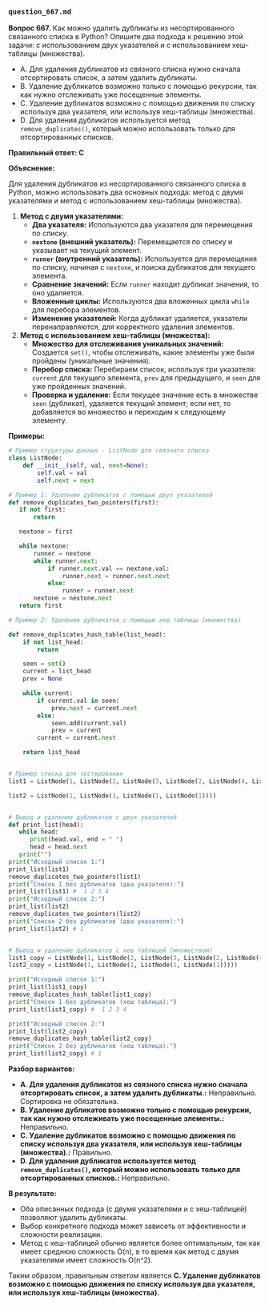 ### `question_667.md`

**Вопрос 667.** Как можно удалить дубликаты из несортированного связанного списка в Python? Опишите два подхода к решению этой задачи: с использованием двух указателей и с использованием хеш-таблицы (множества).

-   A. Для удаления дубликатов из связного списка нужно сначала отсортировать список, а затем удалить дубликаты.
-   B. Удаление дубликатов возможно только с помощью рекурсии, так как нужно отслеживать уже посещенные элементы.
-   C. Удаление дубликатов возможно с помощью движения по списку используя два указателя, или используя хеш-таблицы (множества).
-   D. Для удаления дубликатов используется метод `remove_duplicates()`, который можно использовать только для отсортированных списков.

**Правильный ответ: C**

**Объяснение:**

Для удаления дубликатов из несортированного связанного списка в Python, можно использовать два основных подхода: метод с двумя указателями и метод с использованием хеш-таблицы (множества).

1.  **Метод с двумя указателями:**
    *   **Два указателя:** Используются два указателя для перемещения по списку.
    *   **`nextone` (внешний указатель):** Перемещается по списку и указывает на текущий элемент.
    *   **`runner` (внутренний указатель):** Используется для перемещения по списку, начиная с `nextone`, и поиска дубликатов для текущего элемента.
    *  **Сравнение значений:**  Если `runner` находит дубликат значения, то оно удаляется.
     *  **Вложенные циклы:** Используются два вложенных цикла `while` для перебора элементов.
    *   **Изменение указателей:** Когда дубликат удаляется, указатели перенаправляются, для корректного удаления элементов.
2.  **Метод с использованием хеш-таблицы (множества):**
    *  **Множество для отслеживания уникальных значений:** Создается `set()`, чтобы отслеживать, какие элементы уже были пройдены (уникальные значения).
    *   **Перебор списка:**  Перебираем список, используя три указателя: `current` для текущего элемента, `prev` для предыдущего, и `seen` для уже пройденных значений.
    *   **Проверка и удаление:** Если текущее значение есть в множестве `seen` (дубликат), удаляется текущий элемент; если нет, то добавляется во множество и переходим к следующему элементу.

**Примеры:**
```python
# Пример структуры данных - ListNode для связного списка
class ListNode:
    def __init__(self, val, next=None):
        self.val = val
        self.next = next

# Пример 1: Удаление дубликатов с помощью двух указателей
def remove_duplicates_two_pointers(first):
   if not first:
       return

   nextone = first

   while nextone:
       runner = nextone
       while runner.next:
           if runner.next.val == nextone.val:
               runner.next = runner.next.next
           else:
               runner = runner.next
       nextone = nextone.next
   return first

# Пример 2: Удаление дубликатов с помощью хеш таблицы (множества)

def remove_duplicates_hash_table(list_head):
    if not list_head:
        return

    seen = set()
    current = list_head
    prev = None

    while current:
        if current.val in seen:
            prev.next = current.next
        else:
            seen.add(current.val)
            prev = current
        current = current.next

    return list_head


# Пример списка для тестирования
list1 = ListNode(1, ListNode(2, ListNode(3, ListNode(2, ListNode(4, ListNode(1))))))

list2 = ListNode(1, ListNode(1, ListNode(1, ListNode(1))))


# Вывод и удаление дубликатов с двух указателей
def print_list(head):
   while head:
      print(head.val, end = " ")
      head = head.next
   print("")
print("Исходный список 1:")
print_list(list1)
remove_duplicates_two_pointers(list1)
print("Список 1 без дубликатов (два указателя):")
print_list(list1) #  1 2 3 4
print("Исходный список 2:")
print_list(list2)
remove_duplicates_two_pointers(list2)
print("Список 2 без дубликатов (два указателя):")
print_list(list2) # 1


# Вывод и удаление дубликатов с хеш таблицей (множеством)
list1_copy = ListNode(1, ListNode(2, ListNode(3, ListNode(2, ListNode(4, ListNode(1))))))
list2_copy = ListNode(1, ListNode(1, ListNode(1, ListNode(1)))))

print("Исходный список 1:")
print_list(list1_copy)
remove_duplicates_hash_table(list1_copy)
print("Список 1 без дубликатов (хеш таблица):")
print_list(list1_copy) #  1 2 3 4

print("Исходный список 2:")
print_list(list2_copy)
remove_duplicates_hash_table(list2_copy)
print("Список 2 без дубликатов (хеш таблица):")
print_list(list2_copy) # 1
```
**Разбор вариантов:**
*   **A. Для удаления дубликатов из связного списка нужно сначала отсортировать список, а затем удалить дубликаты.:** Неправильно. Сортировка не обязательна.
*   **B. Удаление дубликатов возможно только с помощью рекурсии, так как нужно отслеживать уже посещенные элементы.:** Неправильно.
*  **C. Удаление дубликатов возможно с помощью движения по списку используя два указателя, или используя хеш-таблицы (множества).:** Правильно.
*   **D. Для удаления дубликатов используется метод `remove_duplicates()`, который можно использовать только для отсортированных списков.:** Неправильно.

**В результате:**
*  Оба описанных подхода (с двумя указателями и с хеш-таблицей) позволяют удалить дубликаты.
*  Выбор конкретного подхода может зависеть от эффективности и сложности реализации.
*  Метод с хеш-таблицей обычно является более оптимальным, так как имеет среднюю сложность O(n), в то время как метод с двумя указателями имеет сложность O(n^2).

Таким образом, правильным ответом является **C. Удаление дубликатов возможно с помощью движения по списку используя два указателя, или используя хеш-таблицы (множества).**
